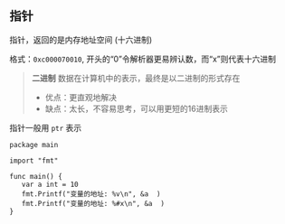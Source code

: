 ## 指针

指针，返回的是内存地址空间 (十六进制)

格式：`0xc000070010`, 开头的“0”令解析器更易辨认数，而“x”则代表十六进制

> **二进制**
> 数据在计算机中的表示，最终是以二进制的形式存在
> - 优点：更直观地解决
> - 缺点：太长，不容易思考，可以用更短的16进制表示


指针一般用 `ptr` 表示

```
package main

import "fmt"

func main() {
   var a int = 10
   fmt.Printf("变量的地址: %v\n", &a  )
   fmt.Printf("变量的地址: %#x\n", &a  )
}
```